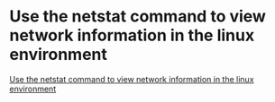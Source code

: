 # Use the netstat command to view network information in the linux environment
[Use the netstat command to view network information in the linux environment](https://aiwithcloud.com/2022/09/19/use_the_netstat_command_to_view_network_information_in_the_linux_environment/)